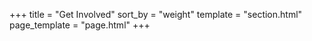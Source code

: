 +++
title = "Get Involved"
sort_by = "weight"
template = "section.html"
page_template = "page.html"
+++